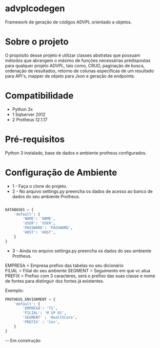 # advplcodegen
Framework de geração de códigos ADVPL orientado a objetos.

# Sobre o projeto
O propósito desse projeto é utilizar classes abstratas que possuam métodos que abrangem o máximo de funções necessárias prédispostas para qualquer projeto ADVPL, tais como, CRUD, paginação de busca, ordenação de resultados, retorno de colunas especificas de um resultado para API's, mapper de objeto para Json e geração de endpoints.

# Compatibilidade

* Python 3x 
* 1 Sqlserver 2012 
* 2 Protheus 12.1.17

# Pré-requisitos

Python 3 instalado, base de dados e ambiente protheus configurados.

# Configuração de Ambiente

* 1 - Faça o clone do projeto.
* 2 - No arquivo settings.py preencha os dados de acesso ao banco de dados do seu ambiente Protheus.

```python

DATABASES = {
    'default': {
        'NAME': 'NAME',
        'USER': 'USER',
        'PASSWORD': 'PASSWORD',
        'HOST': 'HOST',
    }
}

```
* 3 - Ainda no arquivo settings.py preencha os dados do seu ambiente Protheus.

EMPRESA = Empresa prefixo das tabelas no seu dicionário</br>
FILIAL = Filial do seu ambiente
SEGMENT = Seguimento em que vc atua
PREFIX = Prefixo com 3 caracteres, será o prefixo das suas classe e nome de fontes para distinguir dos fontes já existentes.

Exemplo:

```python
PROTHEUS_ENVIORMENT = {
    'default': {
        'EMPRESA': 'T1',
        'FILIAL': 'M SP 01',
        'SEGMENT' : 'HealthCare',
        'PREFIX' : 'Cen',
    }
}
```

-- Em construção
